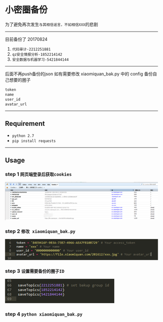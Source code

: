 # 小密圈备份

为了避免再次发生`与其相信谣言，不如相信XXX`的悲剧

---

目前备份了 	20170824
1. `代码审计-2212251881`
2. `qz安全情报分析-1852214142`
3. `安全数据与机器学习-5421844144`

---

后面不再push备份的json
如有需要修改 xiaomiquan_bak.py 中的 config 备份自己想要的圈子

```
token
name
user_id
avatar_url
```

--- 

## Requirement

* `python 2.7`
* `pip install requests`

--- 

## Usage

### step 1 `网页端登录后获取cookies`
![step 1](img/step1.png)

### step 2 `修改 xiaomiquan_bak.py`
![step 2](img/step2.png)

### step 3 `设置需要备份的圈子ID`
![step 3](img/step3.png)

### step 4 `python xiaomiquan_bak.py`